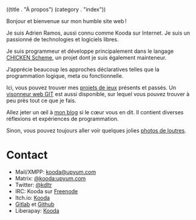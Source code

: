 ((title . "À propos")
 (category . "index"))

Bonjour et bienvenue sur mon humble site web !

Je suis Adrien Ramos, aussi connu comme Kooda sur Internet.
Je suis un passionné de technologies et logiciels libres.

Je suis programmeur et développe principalement dans le langage [CHICKEN Scheme][chicken], un projet dont je suis également mainteneur.

J’apprécie beaucoup les approches déclaratives telles que la programmation logique, meta ou fonctionnelle.

Ici, vous pouvez trouver mes [projets de jeux][projects] présents et passés.
Un [visonneur web GIT][git] est aussi disponible, sur lequel vous pouvez trouver à peu près tout ce que je fais.

Allez jeter un œil à [mon blog][blog] si le cœur vous en dit.
Il contient diverses réflexions et expériences de programmation.

Sinon, vous pouvez toujours aller voir quelques jolies [photos de loutres][dailyotter].


Contact
=======

- Mail/XMPP: [kooda@upyum.com][mail]
- Matrix: [@kooda:upyum.com][matrix]
- Twitter: [@kdltr][twitter]
- IRC: Kooda sur [Freenode][freenode]
- Itch.io: [Kooda][itchio]
- [Gitlab][gitlab] et [Github][github]
- Liberapay: [Kooda][liberapay]

[git]:          /cgit.cgi
[projects]:     projects.xhtml
[chicken]:      http://call-cc.org
[blog]:         posts.xhtml
[dailyotter]:   http://dailyotter.org/
[mail]:         mailto:kooda@upyum.com
[xmpp]:         xmpp:kooda@upyum.com?subscribe
[twitter]:      https://twitter.com/kdltr
[twitch]:       http://www.twitch.tv/kdltr/
[freenode]:     irc://chat.freenode.org/Kooda,isnick
[github]:       https://github.com/kdltr
[gitlab]:       https://gitlab.com/u/kooda
[liberapay]:    https://liberapay.com/Kooda/
[itchio]:       https://kooda.itch.io/
[matrix]:       https://matrix.to/#/@kooda:upyum.com
